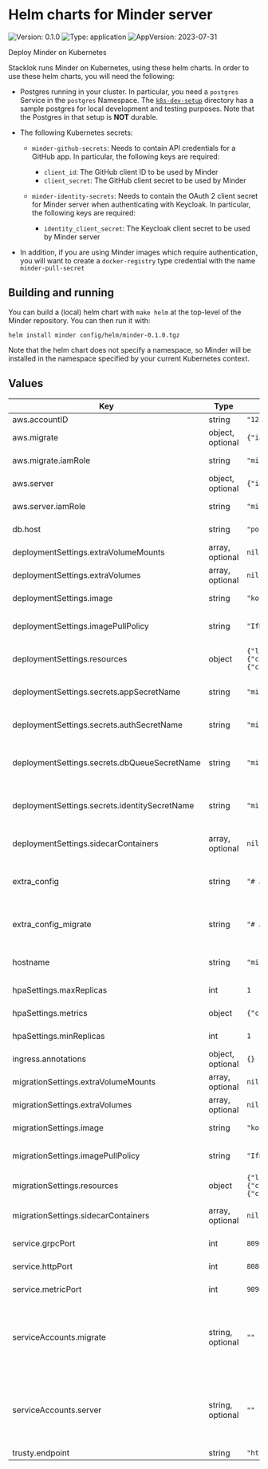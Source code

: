 # Helm charts for Minder server

![Version: 0.1.0](https://img.shields.io/badge/Version-0.1.0-informational?style=for-the-badge)
![Type: application](https://img.shields.io/badge/Type-application-informational?style=for-the-badge)
![AppVersion: 2023-07-31](https://img.shields.io/badge/AppVersion-2023--07--31-informational?style=for-the-badge)

Deploy Minder on Kubernetes

Stacklok runs Minder on Kubernetes, using these helm charts. In order to use
these helm charts, you will need the following:

- Postgres running in your cluster. In particular, you need a `postgres` Service
  in the `postgres` Namespace. The [`k8s-dev-setup`](../k8s-dev-setup/)
  directory has a sample postgres for local development and testing purposes.
  Note that the Postgres in that setup is **NOT** durable.

- The following Kubernetes secrets:

  - `minder-github-secrets`: Needs to contain API credentials for a GitHub
    app. In particular, the following keys are required:
    - `client_id`: The GitHub client ID to be used by Minder
    - `client_secret`: The GitHub client secret to be used by Minder

  - `minder-identity-secrets`: Needs to contain the OAuth 2 client secret for Minder
    server when authenticating with Keycloak. In particular, the following keys are required:
    - `identity_client_secret`: The Keycloak client secret to be used by Minder server

- In addition, if you are using Minder images which require authentication,
  you will want to create a `docker-registry` type credential with the name
  `minder-pull-secret`

## Building and running

You can build a (local) helm chart with `make helm` at the top-level of the
Minder repository. You can then run it with:

```helm
helm install minder config/helm/minder-0.1.0.tgz
```

Note that the helm chart does not specify a namespace, so Minder will be
installed in the namespace specified by your current Kubernetes context.

## Values

| Key | Type | Default | Description |
|-----|------|---------|-------------|
| aws.accountID | string | `"123456789012"` |  |
| aws.migrate | object, optional | `{"iamRole":"minder_migrate_role"}` | AWS IAM migration settings |
| aws.migrate.iamRole | string | `"minder_migrate_role"` | IAM role to use for the migration job |
| aws.server | object, optional | `{"iamRole":"minder_server_role"}` | AWS IAM server settings |
| aws.server.iamRole | string | `"minder_server_role"` | IAM role to use for the server |
| db.host | string | `"postgres.postgres"` | database host to use |
| deploymentSettings.extraVolumeMounts | array, optional | `nil` | Additional volume mounts |
| deploymentSettings.extraVolumes | array, optional | `nil` | Additional volumes to mount |
| deploymentSettings.image | string | `"ko://github.com/stacklok/minder/cmd/server"` | image to use for the main deployment |
| deploymentSettings.imagePullPolicy | string | `"IfNotPresent"` | image pull policy to use for the main deployment |
| deploymentSettings.resources | object | `{"limits":{"cpu":4,"memory":"1.5Gi"},"requests":{"cpu":1,"memory":"1Gi"}}` | resources to use for the main deployment |
| deploymentSettings.secrets.appSecretName | string | `"minder-github-secrets"` | name of the secret containing the github configuration |
| deploymentSettings.secrets.authSecretName | string | `"minder-auth-secrets"` | name of the secret containing the auth configuration |
| deploymentSettings.secrets.dbQueueSecretName | string | `"minder-db-queue-secrets"` | name of the secret containing the database queue configuration |
| deploymentSettings.secrets.identitySecretName | string | `"minder-identity-secrets"` | name of the secret containing the identity configuration |
| deploymentSettings.sidecarContainers | array, optional | `nil` | Additional configuration for sidecar containers |
| extra_config | string | `"# Add content here\n"` | Additional configuration yaml beyond what's in config.yaml.example |
| extra_config_migrate | string | `"# Add even more content here\n"` | Additional configuration yaml that's applied to the migration job |
| hostname | string | `"minder.example.com"` | hostname to ue for the ingress configuration |
| hpaSettings.maxReplicas | int | `1` | maximum number of replicas for the HPA |
| hpaSettings.metrics | object | `{"cpu":{"targetAverageUtilization":60}}` | metrics to use for the HPA |
| hpaSettings.minReplicas | int | `1` | minimum number of replicas for the HPA |
| ingress.annotations | object, optional | `{}` | annotations to use for the ingress |
| migrationSettings.extraVolumeMounts | array, optional | `nil` | Additional volume mounts |
| migrationSettings.extraVolumes | array, optional | `nil` | Additional volumes to mount |
| migrationSettings.image | string | `"ko://github.com/stacklok/minder/cmd/server"` | image to use for the migration job |
| migrationSettings.imagePullPolicy | string | `"IfNotPresent"` | image pull policy to use for the migration job |
| migrationSettings.resources | object | `{"limits":{"cpu":1,"memory":"300Mi"},"requests":{"cpu":"200m","memory":"200Mi"}}` | resources to use for the migration job |
| migrationSettings.sidecarContainers | array, optional | `nil` | Additional configuration for sidecar containers |
| service.grpcPort | int | `8090` | port for the gRPC API |
| service.httpPort | int | `8080` | port for the HTTP API |
| service.metricPort | int | `9090` | port for the metrics endpoint |
| serviceAccounts.migrate | string, optional | `""` | If non-empty, minder will use the named ServiceAccount resources rather than creating a ServiceAccount |
| serviceAccounts.server | string, optional | `""` | If non-empty, minder will use the named ServiceAccount resources rather than creating a ServiceAccount |
| trusty.endpoint | string | `"http://pi.pi:8000"` | trusty host to use |